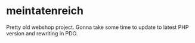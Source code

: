 # meintatenreich
Pretty old webshop project. Gonna take some time to update to latest PHP version and rewriting in PDO.
